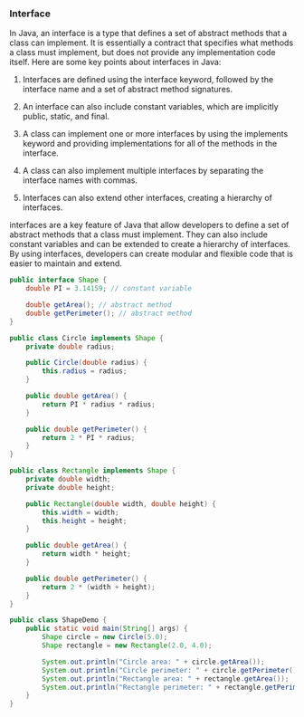### Interface 

In Java, an interface is a type that defines a set of abstract methods that a class
can implement. It is essentially a contract that specifies what methods a class must 
implement, but does not provide any implementation code itself. Here are some key 
points about interfaces in Java:

1. Interfaces are defined using the interface keyword, followed by the interface name 
and a set of abstract method signatures.

2. An interface can also include constant variables, which are implicitly public, 
static, and final. 

3. A class can implement one or more interfaces by using the implements keyword 
and providing implementations for all of the methods in the interface.

4. A class can also implement multiple interfaces by separating the interface names 
with commas.

5. Interfaces can also extend other interfaces, creating a hierarchy of interfaces.

interfaces are a key feature of Java that allow developers to define a set of abstract 
methods that a class must implement. They can also include constant variables and can 
be extended to create a hierarchy of interfaces. By using interfaces, developers can 
create modular and flexible code that is easier to maintain and extend.


```java
public interface Shape {
    double PI = 3.14159; // constant variable

    double getArea(); // abstract method
    double getPerimeter(); // abstract method
}

public class Circle implements Shape {
    private double radius;

    public Circle(double radius) {
        this.radius = radius;
    }

    public double getArea() {
        return PI * radius * radius;
    }

    public double getPerimeter() {
        return 2 * PI * radius;
    }
}

public class Rectangle implements Shape {
    private double width;
    private double height;

    public Rectangle(double width, double height) {
        this.width = width;
        this.height = height;
    }

    public double getArea() {
        return width * height;
    }

    public double getPerimeter() {
        return 2 * (width + height);
    }
}

public class ShapeDemo {
    public static void main(String[] args) {
        Shape circle = new Circle(5.0);
        Shape rectangle = new Rectangle(2.0, 4.0);

        System.out.println("Circle area: " + circle.getArea());
        System.out.println("Circle perimeter: " + circle.getPerimeter());
        System.out.println("Rectangle area: " + rectangle.getArea());
        System.out.println("Rectangle perimeter: " + rectangle.getPerimeter());
    }
}

```


